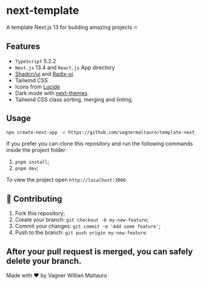 # next-template

A template Next.js 13 for building amazing projects 🔥

## Features

- `TypeScript` 5.2.2
- `Next.js` 13.4 and `React.js` App directory
- [Shadcn/ui](https://ui.shadcn.com) and [Radix-ui](https://radix-ui.com).
- Tailwind CSS
- Icons from [Lucide](https://lucide.dev)
- Dark mode with [next-themes](https://github.com/pacocoursey/next-themes).
- Tailwind CSS class sorting, merging and linting.

## Usage

```bash
npx create-next-app -e https://github.com/vagnermaltauro/template-nextjs13
```

If you prefer you can clone this repository and run the following commands inside the project folder:

1. `pnpm install`;
2. `pnpm dev`;

To view the project open `http://localhost:3000`.

## 🤝 Contributing

1. Fork this repository;
2. Create your branch: `git checkout -b my-new-feature`;
3. Commit your changes: `git commit -m 'Add some feature'`;
4. Push to the branch: `git push origin my-new-feature`.

## **After your pull request is merged**, you can safely delete your branch.

Made with ♥ by Vagner Willian Maltauro
